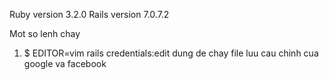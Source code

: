 Ruby version 3.2.0
Rails version 7.0.7.2

Mot so lenh chay
1. $ EDITOR=vim rails credentials:edit
  dung de chay file luu cau chinh cua google va facebook